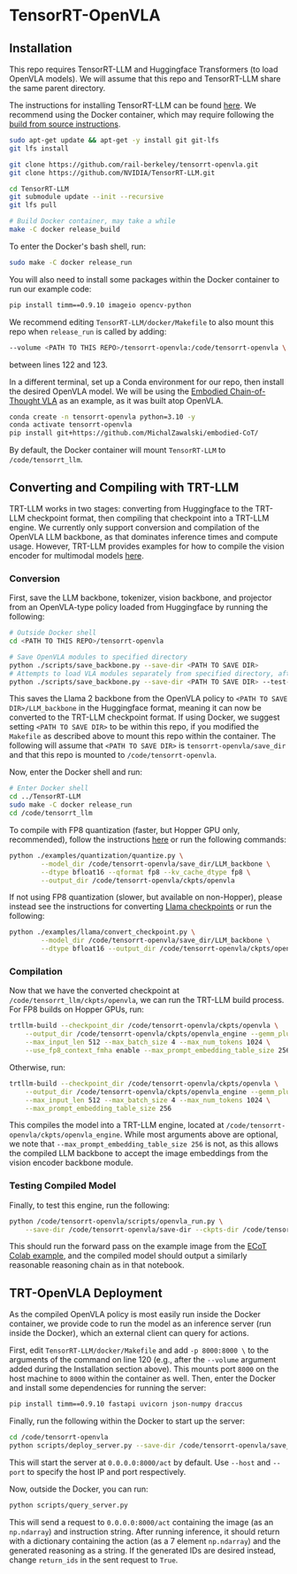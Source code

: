 # TensorRT-OpenVLA

## Installation

This repo requires TensorRT-LLM and Huggingface Transformers (to load OpenVLA models). We will assume that this repo and TensorRT-LLM share the same parent directory.

The instructions for installing TensorRT-LLM can be found [here](https://nvidia.github.io/TensorRT-LLM/installation/linux.html). We recommend using the Docker container, which may require following the [build from source instructions](https://nvidia.github.io/TensorRT-LLM/installation/build-from-source-linux.html).

```bash
sudo apt-get update && apt-get -y install git git-lfs
git lfs install

git clone https://github.com/rail-berkeley/tensorrt-openvla.git
git clone https://github.com/NVIDIA/TensorRT-LLM.git

cd TensorRT-LLM
git submodule update --init --recursive
git lfs pull

# Build Docker container, may take a while
make -C docker release_build
```
To enter the Docker's bash shell, run:
```bash
sudo make -C docker release_run
```
You will also need to install some packages within the Docker container to run our example code:
```bash
pip install timm==0.9.10 imageio opencv-python
```
We recommend editing `TensorRT-LLM/docker/Makefile` to also mount this repo when `release_run` is called by adding:
```bash
--volume <PATH TO THIS REPO>/tensorrt-openvla:/code/tensorrt-openvla \
```
between lines 122 and 123.

In a different terminal, set up a Conda environment for our repo, then install the desired OpenVLA model. We will be using the [Embodied Chain-of-Thought VLA](https://github.com/MichalZawalski/embodied-CoT/) as an example, as it was built atop OpenVLA.
```bash
conda create -n tensorrt-openvla python=3.10 -y
conda activate tensorrt-openvla
pip install git+https://github.com/MichalZawalski/embodied-CoT/
```
By default, the Docker container will mount `TensorRT-LLM` to `/code/tensorrt_llm`.

## Converting and Compiling with TRT-LLM

TRT-LLM works in two stages: converting from Huggingface to the TRT-LLM checkpoint format, then compiling that checkpoint into a TRT-LLM engine. We currently only support conversion and compilation of the OpenVLA LLM backbone, as that dominates inference times and compute usage. However, TRT-LLM provides examples for how to compile the vision encoder for multimodal models [here](https://github.com/NVIDIA/TensorRT-LLM/tree/main/examples/multimodal).

### Conversion

First, save the LLM backbone, tokenizer, vision backbone, and projector from an OpenVLA-type policy loaded from Huggingface by running the following:
```bash
# Outside Docker shell
cd <PATH TO THIS REPO>/tensorrt-openvla

# Save OpenVLA modules to specified directory
python ./scripts/save_backbone.py --save-dir <PATH TO SAVE DIR>
# Attempts to load VLA modules separately from specified directory, after being saved with above
python ./scripts/save_backbone.py --save-dir <PATH TO SAVE DIR> --test-load
```
This saves the Llama 2 backbone from the OpenVLA policy to `<PATH TO SAVE DIR>/LLM_backbone` in the Huggingface format, meaning it can now be converted to the TRT-LLM checkpoint format. If using Docker, we suggest setting `<PATH TO SAVE DIR>` to be within this repo, if you modified the `Makefile` as described above to mount this repo within the container. The following will assume that `<PATH TO SAVE DIR>` is `tensorrt-openvla/save_dir` and that this repo is mounted to `/code/tensorrt-openvla`.

Now, enter the Docker shell and run:
```bash
# Enter Docker shell
cd ../TensorRT-LLM
sudo make -C docker release_run
cd /code/tensorrt_llm
```

To compile with FP8 quantization (faster, but Hopper GPU only, recommended), follow the instructions [here](https://github.com/NVIDIA/TensorRT-LLM/tree/main/examples/quantization) or run the following commands:
```bash
python ./examples/quantization/quantize.py \
        --model_dir /code/tensorrt-openvla/save_dir/LLM_backbone \
        --dtype bfloat16 --qformat fp8 --kv_cache_dtype fp8 \
        --output_dir /code/tensorrt-openvla/ckpts/openvla
```
If not using FP8 quantization (slower, but available on non-Hopper), please instead see the instructions for converting [Llama checkpoints](https://github.com/NVIDIA/TensorRT-LLM/tree/main/examples/llama) or run the following:
```bash
python ./examples/llama/convert_checkpoint.py \
        --model_dir /code/tensorrt-openvla/save_dir/LLM_backbone \
        --dtype bfloat16 --output_dir /code/tensorrt-openvla/ckpts/openvla
```

### Compilation
Now that we have the converted checkpoint at `/code/tensorrt_llm/ckpts/openvla`, we can run the TRT-LLM build process. For FP8 builds on Hopper GPUs, run:
```bash
trtllm-build --checkpoint_dir /code/tensorrt-openvla/ckpts/openvla \
    --output_dir /code/tensorrt-openvla/ckpts/openvla_engine --gemm_plugin fp8 \
    --max_input_len 512 --max_batch_size 4 --max_num_tokens 1024 \
    --use_fp8_context_fmha enable --max_prompt_embedding_table_size 256
```
Otherwise, run:
```bash
trtllm-build --checkpoint_dir /code/tensorrt-openvla/ckpts/openvla \
    --output_dir /code/tensorrt-openvla/ckpts/openvla_engine --gemm_plugin auto \
    --max_input_len 512 --max_batch_size 4 --max_num_tokens 1024 \
    --max_prompt_embedding_table_size 256
```
This compiles the model into a TRT-LLM engine, located at `/code/tensorrt-openvla/ckpts/openvla_engine`. While most arguments above are optional, we note that `--max_prompt_embedding_table_size 256` is not, as this allows the compiled LLM backbone to accept the image embeddings from the vision encoder backbone module.

### Testing Compiled Model

Finally, to test this engine, run the following:
```bash
python /code/tensorrt-openvla/scripts/openvla_run.py \
    --save-dir /code/tensorrt-openvla/save-dir --ckpts-dir /code/tensorrt-openvla/ckpts
```
This should run the forward pass on the example image from the [ECoT Colab example](https://colab.research.google.com/drive/1CzRKin3T9dl-4HYBVtuULrIskpVNHoAH?usp=sharing), and the compiled model should output a similarly reasonable reasoning chain as in that notebook.

## TRT-OpenVLA Deployment
As the compiled OpenVLA policy is most easily run inside the Docker container, we provide code to run the model as an inference server (run inside the Docker), which an external client can query for actions.

First, edit `TensorRT-LLM/docker/Makefile` and add `-p 8000:8000 \` to the arguments of the command on line 120 (e.g., after the `--volume` argument added during the Installation section above). This mounts port `8000` on the host machine to `8000` within the container as well. Then, enter the Docker and install some dependencies for running the server:
```bash
pip install timm==0.9.10 fastapi uvicorn json-numpy draccus
```
Finally, run the following within the Docker to start up the server:
```bash
cd /code/tensorrt-openvla
python scripts/deploy_server.py --save-dir /code/tensorrt-openvla/save_dir/ --engine-dir /code/tensorrt-openvla/ckpts/openvla_engine/
```
This will start the server at `0.0.0.0:8000/act` by default. Use `--host` and `--port` to specify the host IP and port respectively.

Now, outside the Docker, you can run:
```bash
python scripts/query_server.py
```
This will send a request to `0.0.0.0:8000/act` containing the image (as an `np.ndarray`) and instruction string. After running inference, it should return with a dictionary containing the action (as a 7 element `np.ndarray`) and the generated reasoning as a string. If the generated IDs are desired instead, change `return_ids` in the sent request to `True`.
